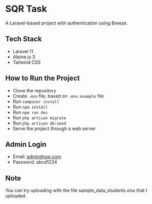 # SQR Task

A Laravel-based project with authentication using Breeze.

## Tech Stack

- Laravel 11
- Alpine.js 3
- Tailwind CSS

## How to Run the Project

- Clone the repository
- Create `.env` file, based on `.env.example` file
- Run `composer install`
- Run `npm install`
- Run `npm run dev`
- Run `php artisan migrate`
- Run `php artisan db:seed`
- Serve the project through a web server

## Admin Login

- Email: admin@sqr.com
- Password: abcd1234

## Note
You can try uploading with the file sample_data_students.xlsx that I uploaded.
